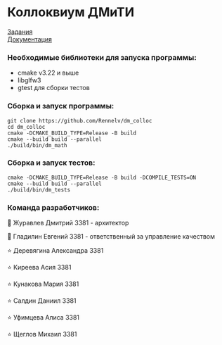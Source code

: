 # Коллоквиум ДМиТИ

[Задания](https://docs.google.com/document/d/1Dv_6AIhxg_3ezu6VMcEnMpyfRzgym9l8PmE4ULGfjgM/edit?tab=t.0)\
[Документация](https://rennelv.github.io/dm_colloc/)

### Необходимые библиотеки для запуска программы:
- cmake v3.22 и выше
- libglfw3
- gtest для сборки тестов


### Сборка и запуск программы:
 ```
git clone https://github.com/Rennelv/dm_colloc
cd dm_colloc
cmake -DCMAKE_BUILD_TYPE=Release -B build
cmake --build build --parallel
./build/bin/dm_math
 ```

### Сборка и запуск тестов:
 ```
cmake -DCMAKE_BUILD_TYPE=Release -B build -DCOMPILE_TESTS=ON
cmake --build build --parallel
./build/bin/dm_tests
 ```

 ### Команда разработчиков:
:star2: Журавлев Дмитрий 3381 - архитектор

:star2: Гладилин Евгений 3381 - ответственный за управление качеством

:star: Деревягина Александра 3381

:star: Киреева Асия 3381

:star: Кунакова Мария 3381

:star: Салдин Даниил 3381

:star: Уфимцева Алиса 3381

:star: Щеглов Михаил 3381